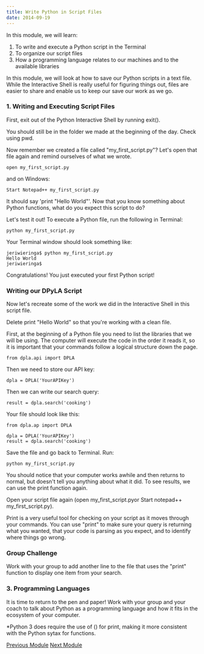 ```yaml
---
title: Write Python in Script Files
date: 2014-09-19
---
```


In this module, we will learn: 

1. To write and execute a Python script in the Terminal
2. To organize our script files
3. How a programming language relates to our machines and to the available libraries

In this module, we will look at how to save our Python scripts in a text file. While the Interactive Shell is really useful for figuring things out, files are easier to share and enable us to keep our save our work as we go.

### 1. Writing and Executing Script Files

First, exit out of the Python Interactive Shell by running <span class="command">exit()</span>.

You should still be in the folder we made at the beginning of the day. Check using <span class="command">pwd</span>. 

Now remember we created a file called "my_first_script.py"? Let's open that file again and remind ourselves of what we wrote.

	open my_first_script.py

and on Windows:

	Start Notepad++ my_first_script.py

It should say 'print "Hello World"'. Now that you know something about Python functions, what do you expect this script to do?

Let's test it out! To execute a Python file, run the following in Terminal:

	python my_first_script.py

Your Terminal window should look something like:

	jeriwieringa$ python my_first_script.py
	Hello World
	jeriwieringa$

Congratulations! You just executed your first Python script!

### Writing our DPyLA Script

Now let's recreate some of the work we did in the Interactive Shell in this script file.

Delete <span class="command">print "Hello World"</span> so that you're working with a clean file. 

First, at the beginning of a Python file you need to list the libraries that we will be using. The computer will execute the code in the order it reads it, so it is important that your commands follow a logical structure down the page. 

	from dpla.api import DPLA

Then we need to store our API key:

	dpla = DPLA('YourAPIKey')

Then we can write our search query:

	result = dpla.search('cooking')

Your file should look like this:

	from dpla.ap import DPLA

	dpla = DPLA('YourAPIKey')
	result = dpla.search('cooking')


Save the file and go back to Terminal. Run: 
	
	python my_first_script.py

You should notice that your computer works awhile and then returns to normal, but doesn't tell you anything about what it did. To see results, we can use the print function again.

Open your script file again (<span class="command">open my_first_script.py</span>or <span class="command">Start notepad++ my_first_script.py</span>). 

Print is a very useful tool for checking on your script as it moves through your commands. You can use "print" to make sure your query is returning what you wanted, that your code is parsing as you expect, and to identify where things go wrong. 

### Group Challenge

Work with your group to add another line to the file that uses the "print" function to display one item from your search. 

### 3. Programming Languages

It is time to return to the pen and paper! Work with your group and your coach to talk about Python as a programming language and how it fits in the ecosystem of your computer.

*Python 3 does require the use of () for print, making it more consistent with the Python sytax for functions.

<span class="left">[Previous Module](module04.html)</span>
<span class="right">[Next Module](module06.html)</span>